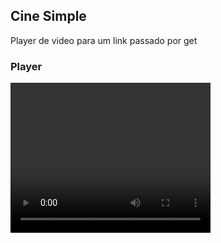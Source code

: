 ## Cine Simple

Player de video para um link passado por get

### Player

<video id="video" width="320" height="240">
</video>


<script>
function getUrlVars() {
    var vars = {};
    var parts = window.location.href.replace(/[?&]+([^=&]+)=([^&]*)/gi, function(m,key,value) {
        vars[key] = value;
    });
    return vars;
}
    
let video = document.getElementById('video');
let source = document.createElement('source');

source.setAttribute('src', getUrlVars()["mp4"]);

video.appendChild(source);
video.play();
</script>
